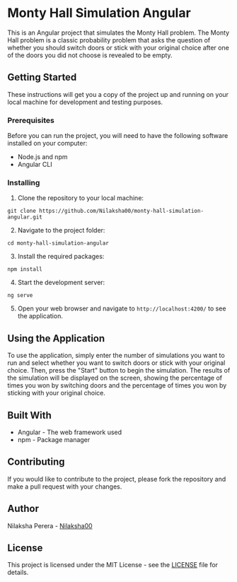 # Monty Hall Simulation Angular

This is an Angular project that simulates the Monty Hall problem. The Monty Hall problem is a classic probability problem that asks the question of whether you should switch doors or stick with your original choice after one of the doors you did not choose is revealed to be empty.

## Getting Started

These instructions will get you a copy of the project up and running on your local machine for development and testing purposes.

### Prerequisites

Before you can run the project, you will need to have the following software installed on your computer:

- Node.js and npm
- Angular CLI

### Installing

1. Clone the repository to your local machine:

`git clone https://github.com/Nilaksha00/monty-hall-simulation-angular.git`

2. Navigate to the project folder:

`cd monty-hall-simulation-angular`

3. Install the required packages:

`npm install`

4. Start the development server:

`ng serve`

5. Open your web browser and navigate to `http://localhost:4200/` to see the application.

## Using the Application

To use the application, simply enter the number of simulations you want to run and select whether you want to switch doors or stick with your original choice. Then, press the "Start" button to begin the simulation. The results of the simulation will be displayed on the screen, showing the percentage of times you won by switching doors and the percentage of times you won by sticking with your original choice.

## Built With

- Angular - The web framework used
- npm - Package manager

## Contributing

If you would like to contribute to the project, please fork the repository and make a pull request with your changes.

## Author

Nilaksha Perera - [Nilaksha00](https://github.com/Nilaksha00)

## License

This project is licensed under the MIT License - see the [LICENSE](LICENSE) file for details.


